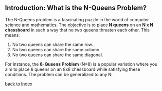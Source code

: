 ## Introduction: What is the N-Queens Problem?

The N-Queens problem is a fascinating puzzle in the world of computer science and mathematics. The objective is to place **N queens** on an **N x N chessboard** in such a way that no two queens threaten each other. This means:

1. No two queens can share the same row.
2. No two queens can share the same column.
3. No two queens can share the same diagonal.

For instance, the **8-Queens Problem** (N=8) is a popular variation where you aim to place 8 queens on an 8x8 chessboard while satisfying these conditions. The problem can be generalized to any N.

[back to Index](index.md)
